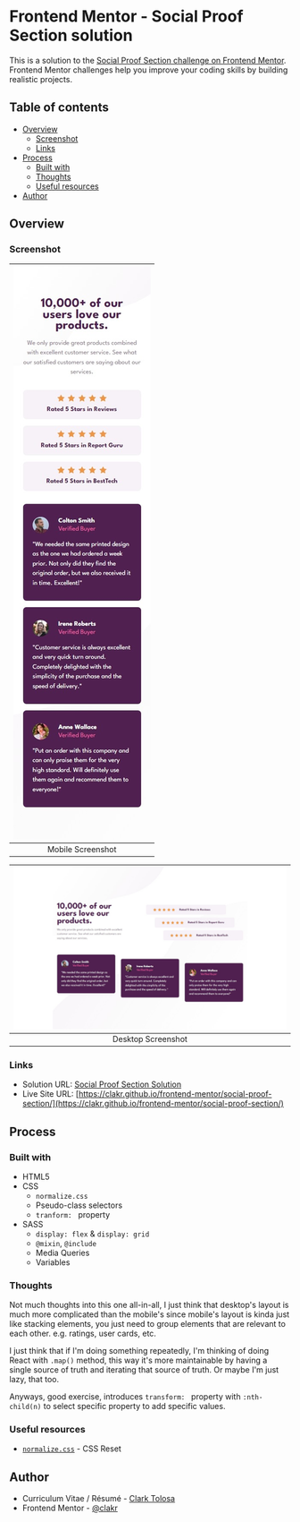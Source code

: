 # Frontend Mentor - Social Proof Section solution

This is a solution to the [Social Proof Section challenge on Frontend Mentor](https://www.frontendmentor.io/challenges/social-proof-section-6e0qTv_bA). Frontend Mentor challenges help you improve your coding skills by building realistic projects. 

## Table of contents

- [Overview](#overview)
  - [Screenshot](#screenshot)
  - [Links](#links)
- [Process](#process)
  - [Built with](#built-with)
  - [Thoughts](#thoughts)
  - [Useful resources](#useful-resources)
- [Author](#author)

## Overview

### Screenshot

| ![Mobile](./images/mobile.jpeg) |
|:--:|
|Mobile Screenshot|

| ![Desktop](./images/desktop.jpeg) |
|:--:|
|Desktop Screenshot|

### Links

- Solution URL: [Social Proof Section Solution](https://github.com/clakr/frontend-mentor/tree/main/social-proof-section)
- Live Site URL: [https://clakr.github.io/frontend-mentor/social-proof-section/](https://clakr.github.io/frontend-mentor/social-proof-section/)

## Process

### Built with

- HTML5
- CSS
  - `normalize.css`
  - Pseudo-class selectors
  - `tranform: ` property
- SASS
  - `display: flex` & `display: grid`
  - `@mixin`, `@include`
  - Media Queries
  - Variables

### Thoughts

Not much thoughts into this one all-in-all, I just think that desktop's layout is much more complicated than the mobile's since mobile's layout is kinda just like stacking elements, you just need to group elements that are relevant to each other. e.g. ratings, user cards, etc.

I just think that if I'm doing something repeatedly, I'm thinking of doing React with `.map()` method, this way it's more maintainable by having a single source of truth and iterating that source of truth. Or maybe I'm just lazy, that too. 

Anyways, good exercise, introduces `transform: ` property with `:nth-child(n)` to select specific property to add specific values. 

### Useful resources

- [`normalize.css`](https://www.joshwcomeau.com/css/custom-css-reset/) - CSS Reset

## Author

- Curriculum Vitae / Résumé - [Clark Tolosa](https://clakr.vercel.app)
- Frontend Mentor - [@clakr](https://www.frontendmentor.io/profile/clakr)